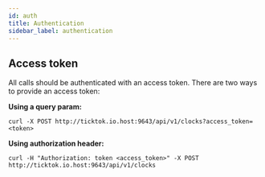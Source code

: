 ```yaml
---
id: auth 
title: Authentication
sidebar_label: authentication
---
```


## Access token 

All calls should be authenticated with an access token.
There are two ways to provide an access token:

**Using a query param:**

```curl -X POST http://ticktok.io.host:9643/api/v1/clocks?access_token=<token>```

**Using authorization header:**

```curl -H "Authorization: token <access_token>" -X POST http://ticktok.io.host:9643/api/v1/clocks```



